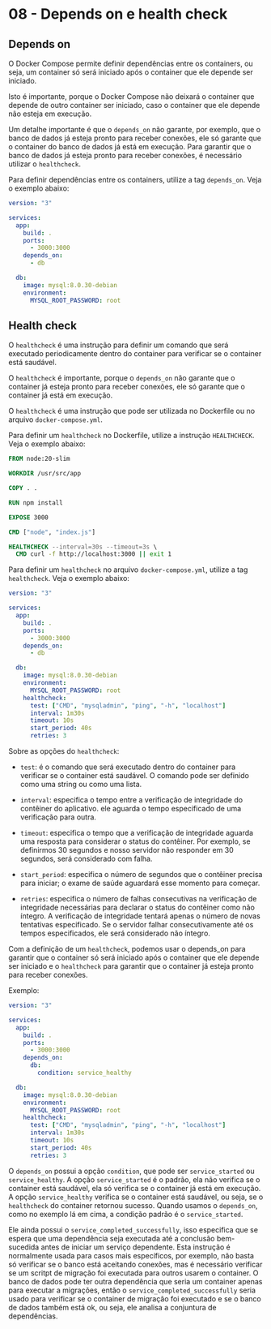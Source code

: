 # 08 - Depends on e health check

## Depends on

O Docker Compose permite definir dependências entre os containers, ou seja, um container só será iniciado após o container que ele depende ser iniciado.

Isto é importante, porque o Docker Compose não deixará o container que depende de outro container ser iniciado, caso o container que ele depende não esteja em execução.

Um detalhe importante é que o `depends_on` não garante, por exemplo, que o banco de dados já esteja pronto para receber conexões, ele só garante que o container do banco de dados já está em execução. Para garantir que o banco de dados já esteja pronto para receber conexões, é necessário utilizar o `healthcheck`.

Para definir dependências entre os containers, utilize a tag `depends_on`. Veja o exemplo abaixo:

```yml
version: "3"

services:
  app:
    build: .
    ports:
      - 3000:3000
    depends_on:
      - db

  db:
    image: mysql:8.0.30-debian
    environment:
      MYSQL_ROOT_PASSWORD: root
```

## Health check

O `healthcheck` é uma instrução para definir um comando que será executado periodicamente dentro do container para verificar se o container está saudável.

O `healthcheck` é importante, porque o `depends_on` não garante que o container já esteja pronto para receber conexões, ele só garante que o container já está em execução.

O `healthcheck` é uma instrução que pode ser utilizada no Dockerfile ou no arquivo `docker-compose.yml`.

Para definir um `healthcheck` no Dockerfile, utilize a instrução `HEALTHCHECK`. Veja o exemplo abaixo:

```Dockerfile
FROM node:20-slim

WORKDIR /usr/src/app

COPY . .

RUN npm install

EXPOSE 3000

CMD ["node", "index.js"]

HEALTHCHECK --interval=30s --timeout=3s \
  CMD curl -f http://localhost:3000 || exit 1
```

Para definir um `healthcheck` no arquivo `docker-compose.yml`, utilize a tag `healthcheck`. Veja o exemplo abaixo:

```yml
version: "3"

services:
  app:
    build: .
    ports:
      - 3000:3000
    depends_on:
      - db

  db:
    image: mysql:8.0.30-debian
    environment:
      MYSQL_ROOT_PASSWORD: root
    healthcheck:
      test: ["CMD", "mysqladmin", "ping", "-h", "localhost"]
      interval: 1m30s
      timeout: 10s
      start_period: 40s
      retries: 3
```

Sobre as opções do `healthcheck`:

- `test`: é o comando que será executado dentro do container para verificar se o container está saudável. O comando pode ser definido como uma string ou como uma lista.

- `interval`: especifica o tempo entre a verificação de integridade do contêiner do aplicativo. ele aguarda o tempo especificado de uma verificação para outra.

- `timeout`: especifica o tempo que a verificação de integridade aguarda uma resposta para considerar o status do contêiner. Por exemplo, se definirmos 30 segundos e nosso servidor não responder em 30 segundos, será considerado com falha.

- `start_period`: especifica o número de segundos que o contêiner precisa para iniciar; o exame de saúde aguardará esse momento para começar.

- `retries`: especifica o número de falhas consecutivas na verificação de integridade necessárias para declarar o status do contêiner como não íntegro. A verificação de integridade tentará apenas o número de novas tentativas especificado. Se o servidor falhar consecutivamente até os tempos especificados, ele será considerado não íntegro.

Com a definição de um `healthcheck`, podemos usar o depends_on para garantir que o container só será iniciado após o container que ele depende ser iniciado e o `healthcheck` para garantir que o container já esteja pronto para receber conexões.

Exemplo:

```yml
version: "3"

services:
  app:
    build: .
    ports:
      - 3000:3000
    depends_on:
      db:
        condition: service_healthy

  db:
    image: mysql:8.0.30-debian
    environment:
      MYSQL_ROOT_PASSWORD: root
    healthcheck:
      test: ["CMD", "mysqladmin", "ping", "-h", "localhost"]
      interval: 1m30s
      timeout: 10s
      start_period: 40s
      retries: 3
```

O `depends_on` possui a opção `condition`, que pode ser `service_started` ou `service_healthy`. A opção `service_started` é o padrão, ela não verifica se o container está saudável, ela só verifica se o container já está em execução. A opção `service_healthy` verifica se o container está saudável, ou seja, se o `healthcheck` do container retornou sucesso. Quando usamos o `depends_on`, como no exemplo lá em cima, a condição padrão é o `service_started`.

Ele ainda possui o `service_completed_successfully`, isso especifica que se espera que uma dependência seja executada até a conclusão bem-sucedida antes de iniciar um serviço dependente. Esta instrução é normalmente usada para casos mais específicos, por exemplo, não basta só verificar se o banco está aceitando conexões, mas é necessário verificar se um scritpt de migração foi executada para outros usarem o container. O banco de dados pode ter outra dependência que seria um container apenas para executar a migrações, então o `service_completed_successfully` seria usado para verificar se o container de migração foi executado e se o banco de dados também está ok, ou seja, ele analisa a conjuntura de dependências.

